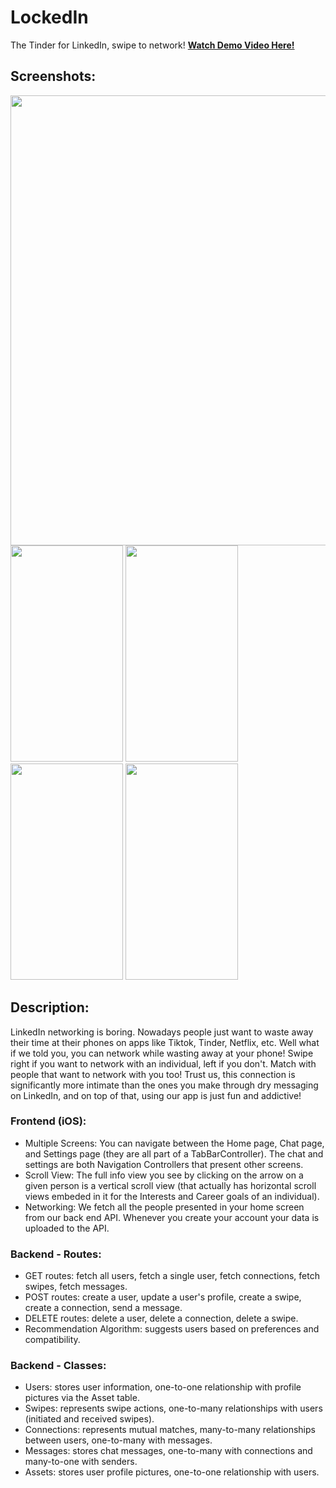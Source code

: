 # LockedIn
The Tinder for LinkedIn, swipe to network!
**[Watch Demo Video Here!](https://youtu.be/SzN27DizuoQ?si=nk78sZSSL3G4CcpU)** 

## Screenshots:
<img src="https://github.com/user-attachments/assets/2d884bd1-090b-47bc-8d8f-d3a1c9a98274" width="720">
<br>
<img src="https://github.com/user-attachments/assets/d647767d-13e1-47cb-b0f8-8edb040209b4" width="180" height="346">
<img src="https://github.com/user-attachments/assets/c099db33-ace4-4f81-b98f-c130fa7e1e3d" width="180" height="346">
<img src="https://github.com/user-attachments/assets/b794dc21-8c30-451d-8aad-a2431165730f" width="180" height="346">
<img src="https://github.com/user-attachments/assets/13783849-56fa-477f-8930-729b498706ed" width="180" height="346">

## Description:
LinkedIn networking is boring. Nowadays people just want to waste away their time at their phones on apps like Tiktok, Tinder, Netflix, etc. Well what if we told you, you can network while wasting away at your phone! Swipe right if you want to network with an individual, left if you don't. Match with people that want to network with you too! Trust us, this connection is significantly more intimate than the ones you make through dry messaging on LinkedIn, and on top of that, using our app is just fun and addictive!

### Frontend (iOS):
- Multiple Screens: You can navigate between the Home page, Chat page, and Settings page (they are all part of a TabBarController). The chat and settings are both Navigation Controllers that present other screens.
- Scroll View: The full info view you see by clicking on the arrow on a given person is a vertical scroll view (that actually has horizontal scroll views embeded in it for the Interests and Career goals of an individual).
- Networking: We fetch all the people presented in your home screen from our back end API. Whenever you create your account your data is uploaded to the API.

### Backend - Routes:
- GET routes: fetch all users, fetch a single user, fetch connections, fetch swipes, fetch messages.
- POST routes: create a user, update a user's profile, create a swipe, create a connection, send a message.
- DELETE routes: delete a user, delete a connection, delete a swipe.
- Recommendation Algorithm: suggests users based on preferences and compatibility.

### Backend - Classes:
- Users: stores user information, one-to-one relationship with profile pictures via the Asset table.
- Swipes: represents swipe actions, one-to-many relationships with users (initiated and received swipes).
- Connections: represents mutual matches, many-to-many relationships between users, one-to-many with messages.
- Messages: stores chat messages, one-to-many with connections and many-to-one with senders.
- Assets: stores user profile pictures, one-to-one relationship with users.
